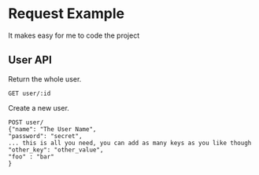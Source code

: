 # Request Example
It makes easy for me to code the project

## User API

Return the whole user.

```
GET user/:id
```

Create a new user.
```
POST user/
{"name": "The User Name",
"password": "secret",
... this is all you need, you can add as many keys as you like though
"other_key": "other_value",
"foo" : "bar"
}
```
